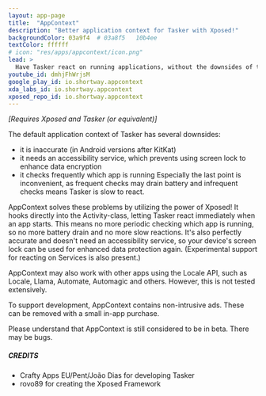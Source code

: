 ```yaml
---
layout: app-page
title:  "AppContext"
description: "Better application context for Tasker with Xposed!"
backgroundColor: 03a9f4  # 03a8f5   10b4ee
textColor: ffffff
# icon: "res/apps/appcontext/icon.png"
lead: >
  Have Tasker react on running applications, without the downsides of the default implementation!
youtube_id: dmhjFhWrjsM
google_play_id: io.shortway.appcontext
xda_labs_id: io.shortway.appcontext
xposed_repo_id: io.shortway.appcontext
---
```

*[Requires Xposed and Tasker (or equivalent)]*
  
The default application context of Tasker has several downsides:
*  it is inaccurate (in Android versions after KitKat)
*  it needs an accessibility service, which prevents using screen lock to enhance data encryption
*  it checks frequently which app is running
Especially the last point is inconvenient, as frequent checks may drain battery and infrequent checks means Tasker is slow to react.
  
AppContext solves these problems by utilizing the power of Xposed! It hooks directly into the Activity-class, letting Tasker react immediately when an app starts. This means no more periodic checking which app is running, so no more battery drain and no more slow reactions. It's also perfectly accurate and doesn't need an accessibility service, so your device's screen lock can be used for enhanced data protection again.
(Experimental support for reacting on Services is also present.)
  
AppContext may also work with other apps using the Locale API, such as Locale, Llama, Automate, Automagic and others. However, this is not tested extensively.
  
To support development, AppContext contains non-intrusive ads. These can be removed with a small in-app purchase.
  
Please understand that AppContext is still considered to be in beta. There may be bugs.
  
##### CREDITS
*  Crafty Apps EU/Pent/João Dias for developing Tasker
*  rovo89 for creating the Xposed Framework
